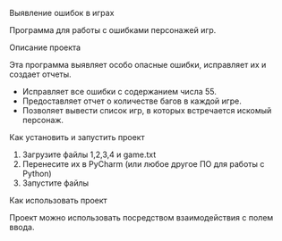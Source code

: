 Выявление ошибок в играх

Программа для работы с ошибками персонажей игр.

Описание проекта

Эта программа выявляет особо опасные ошибки, исправляет их и создает отчеты.
- Исправляет все ошибки с содержанием числа 55.
- Предоставляет отчет о количестве багов в каждой игре.
- Позволяет вывести список игр, в которых встречается искомый персонаж.

Как установить и запустить проект

1. Загрузите файлы 1,2,3,4 и game.txt
2. Перенесите их в PyCharm (или любое другое ПО для работы с Python)
3. Запустите файлы

Как использовать проект

Проект можно использовать посредством взаимодействия с полем ввода.

